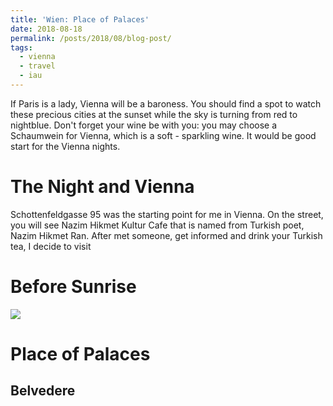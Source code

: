 ```yaml
---
title: 'Wien: Place of Palaces'
date: 2018-08-18
permalink: /posts/2018/08/blog-post/
tags:
  - vienna
  - travel
  - iau
---
```


If Paris is a lady, Vienna will be a baroness. You should find a spot to watch these precious cities at the sunset while the sky is turning from red to nightblue. Don't forget your wine be with you: you may choose a Schaumwein for Vienna, which is a soft - sparkling wine. It would be good start for the Vienna nights. 

The Night and Vienna
======
Schottenfeldgasse 95 was the starting point for me in Vienna. On the street, you will see Nazim Hikmet Kultur Cafe that is named from Turkish poet, Nazim Hikmet Ran. After met someone, get informed and drink your Turkish tea, I decide to visit 


Before Sunrise
======
![](https://farm2.staticflickr.com/1860/30657315518_752e9c07a4_m_d.jpg)

Place of Palaces
======

Belvedere
------
